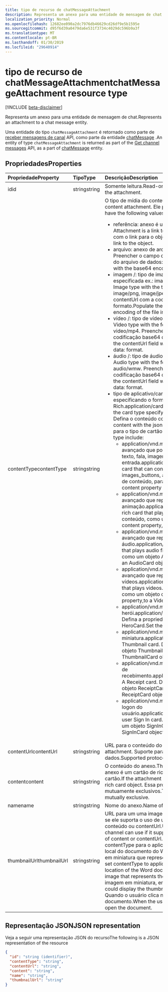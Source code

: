 ```yaml
---
title: tipo de recurso de chatMessageAttachment
description: Representa um anexo para uma entidade de mensagem de chat.
localization_priority: Normal
ms.openlocfilehash: 12682ee090a2dc7976db46629cd26df9e5b1595e
ms.sourcegitcommit: d95f6d39a0479da6e531f3734c4029dc596b9a3f
ms.translationtype: MT
ms.contentlocale: pt-BR
ms.lasthandoff: 01/30/2019
ms.locfileid: "29640914"
---
```

# <a name="chatmessageattachment-resource-type"></a><span data-ttu-id="274f4-103">tipo de recurso de chatMessageAttachment</span><span class="sxs-lookup"><span data-stu-id="274f4-103">chatMessageAttachment resource type</span></span>

[!INCLUDE [beta-disclaimer](../../includes/beta-disclaimer.md)]

<span data-ttu-id="274f4-104">Representa um anexo para uma entidade de mensagem de chat.</span><span class="sxs-lookup"><span data-stu-id="274f4-104">Represents an attachment to a chat message entity.</span></span>

<span data-ttu-id="274f4-105">Uma entidade do tipo `chatMessageAttachment` é retornado como parte de [receber mensagens de canal](../api/channel-list-messages.md) API, como parte da entidade [chatMessage](chatmessage.md) .</span><span class="sxs-lookup"><span data-stu-id="274f4-105">An entity of type `chatMessageAttachment` is returned as part of the [Get channel messages](../api/channel-list-messages.md) API, as a part of [chatMessage](chatmessage.md) entity.</span></span>

## <a name="properties"></a><span data-ttu-id="274f4-106">Propriedades</span><span class="sxs-lookup"><span data-stu-id="274f4-106">Properties</span></span>
| <span data-ttu-id="274f4-107">Propriedade</span><span class="sxs-lookup"><span data-stu-id="274f4-107">Property</span></span>     | <span data-ttu-id="274f4-108">Tipo</span><span class="sxs-lookup"><span data-stu-id="274f4-108">Type</span></span>   |<span data-ttu-id="274f4-109">Descrição</span><span class="sxs-lookup"><span data-stu-id="274f4-109">Description</span></span>|
|:---------------|:--------|:----------|
|<span data-ttu-id="274f4-110">id</span><span class="sxs-lookup"><span data-stu-id="274f4-110">id</span></span>|<span data-ttu-id="274f4-111">string</span><span class="sxs-lookup"><span data-stu-id="274f4-111">string</span></span>| <span data-ttu-id="274f4-112">Somente leitura.</span><span class="sxs-lookup"><span data-stu-id="274f4-112">Read-only.</span></span> <span data-ttu-id="274f4-113">Id exclusiva do anexo.</span><span class="sxs-lookup"><span data-stu-id="274f4-113">Unique id of the attachment.</span></span>|
|<span data-ttu-id="274f4-114">contentType</span><span class="sxs-lookup"><span data-stu-id="274f4-114">contentType</span></span>| <span data-ttu-id="274f4-115">string</span><span class="sxs-lookup"><span data-stu-id="274f4-115">string</span></span> | <span data-ttu-id="274f4-116">O tipo de mídia do conteúdo anexo.</span><span class="sxs-lookup"><span data-stu-id="274f4-116">The media type of the content attachment.</span></span> <span data-ttu-id="274f4-117">Ele pode ter os seguintes valores:</span><span class="sxs-lookup"><span data-stu-id="274f4-117">It can have the following values:</span></span> <br><ul><li><span data-ttu-id="274f4-118">referência: anexo é um link para outro arquivo.</span><span class="sxs-lookup"><span data-stu-id="274f4-118">reference: Attachment is a link to another file.</span></span> <span data-ttu-id="274f4-119">Preencha o contentURL com o link para o objeto.</span><span class="sxs-lookup"><span data-stu-id="274f4-119">Populate the contentURL with the link to the object.</span></span><br></li><li><span data-ttu-id="274f4-120">arquivo: anexo de arquivo Raw.</span><span class="sxs-lookup"><span data-stu-id="274f4-120">file: Raw file attachment.</span></span> <span data-ttu-id="274f4-121">Preencher o campo contenturl com a codificação base64 do arquivo de dados: formato.</span><span class="sxs-lookup"><span data-stu-id="274f4-121">Populate the contenturl field with the base64 encoding of the file in data: format.</span></span><br></li><li><span data-ttu-id="274f4-122">imagem /: tipo de imagem com o tipo da imagem especificada ex.: image/png, image/jpeg, image/gif.</span><span class="sxs-lookup"><span data-stu-id="274f4-122">image/: Image type with the type of the image specified ex: image/png, image/jpeg, image/gif.</span></span> <span data-ttu-id="274f4-123">Preencher o campo contentUrl com a codificação base64 do arquivo de dados: formato.</span><span class="sxs-lookup"><span data-stu-id="274f4-123">Populate the contentUrl field with the base64 encoding of the file in data: format.</span></span><br></li><li><span data-ttu-id="274f4-124">vídeo /: tipo de vídeo com o formato especificado.</span><span class="sxs-lookup"><span data-stu-id="274f4-124">video/: Video type with the format specified.</span></span> <span data-ttu-id="274f4-125">Ex.: vídeo/mp4.</span><span class="sxs-lookup"><span data-stu-id="274f4-125">Ex: video/mp4.</span></span> <span data-ttu-id="274f4-126">Preencher o campo contentUrl com a codificação base64 do arquivo de dados: formato.</span><span class="sxs-lookup"><span data-stu-id="274f4-126">Populate the contentUrl field with the base64 encoding of the file in data: format.</span></span><br></li><li><span data-ttu-id="274f4-127">áudio /: tipo de áudio com o formato especificado.</span><span class="sxs-lookup"><span data-stu-id="274f4-127">audio/: Audio type with the format specified.</span></span> <span data-ttu-id="274f4-128">Ex.: áudio/wmw.</span><span class="sxs-lookup"><span data-stu-id="274f4-128">Ex: audio/wmw.</span></span> <span data-ttu-id="274f4-129">Preencher o campo contentUrl com a codificação base64 do arquivo de dados: formato.</span><span class="sxs-lookup"><span data-stu-id="274f4-129">Populate the contentUrl field with the base64 encoding of the file in data: format.</span></span><br></li><li><span data-ttu-id="274f4-130">tipo de aplicativo/cartão: tipo de anexo com o tipo de cartão especificando o formato de cartão exato usar de cartão de Rich.</span><span class="sxs-lookup"><span data-stu-id="274f4-130">application/card type: Rich card attachment type with the card type specifying the exact card format to use.</span></span> <span data-ttu-id="274f4-131">Defina o conteúdo com o formato json do cartão.</span><span class="sxs-lookup"><span data-stu-id="274f4-131">Set content with the json format of the card.</span></span> <span data-ttu-id="274f4-132">Valores suportados para o tipo de cartão incluem:</span><span class="sxs-lookup"><span data-stu-id="274f4-132">Supported values for card type include:</span></span><br><ul><li><span data-ttu-id="274f4-133">application/vnd.microsoft.Card.Adaptive: um cartão avançado que pode conter qualquer combinação de texto, fala, imagens, botões e campos de entrada.</span><span class="sxs-lookup"><span data-stu-id="274f4-133">application/vnd.microsoft.card.adaptive: A rich card that can contain any combination of text, speech, images,,buttons, and input fields.</span></span> <span data-ttu-id="274f4-134">Defina a propriedade de conteúdo, para um objeto AdaptiveCard.</span><span class="sxs-lookup"><span data-stu-id="274f4-134">Set the content property to,an AdaptiveCard object.</span></span></li><li><span data-ttu-id="274f4-135">application/vnd.microsoft.Card.Animation: um cartão avançado que reproduz a animação.</span><span class="sxs-lookup"><span data-stu-id="274f4-135">application/vnd.microsoft.card.animation: A rich card that plays animation.</span></span> <span data-ttu-id="274f4-136">Defina a propriedade de conteúdo, como um AnimationCardobject.</span><span class="sxs-lookup"><span data-stu-id="274f4-136">Set the content property,to an AnimationCardobject.</span></span></li><li><span data-ttu-id="274f4-137">application/vnd.microsoft.Card.Audio: um cartão avançado que reproduz arquivos de áudio.</span><span class="sxs-lookup"><span data-stu-id="274f4-137">application/vnd.microsoft.card.audio: A rich card that plays audio files.</span></span> <span data-ttu-id="274f4-138">Defina a propriedade de conteúdo, como um objeto AudioCard.</span><span class="sxs-lookup"><span data-stu-id="274f4-138">Set the content property,to an AudioCard object.</span></span></li><li><span data-ttu-id="274f4-139">application/vnd.microsoft.Card.Video: um cartão avançado que reproduz vídeos.</span><span class="sxs-lookup"><span data-stu-id="274f4-139">application/vnd.microsoft.card.video: A rich card that plays videos.</span></span> <span data-ttu-id="274f4-140">Defina a propriedade de conteúdo, como um objeto de placa de vídeo.</span><span class="sxs-lookup"><span data-stu-id="274f4-140">Set the content property,to a VideoCard object.</span></span></li><li><span data-ttu-id="274f4-141">application/vnd.microsoft.Card.Hero: um cartão herói.</span><span class="sxs-lookup"><span data-stu-id="274f4-141">application/vnd.microsoft.card.hero: A Hero card.</span></span> <span data-ttu-id="274f4-142">Defina a propriedade de conteúdo a um objeto HeroCard.</span><span class="sxs-lookup"><span data-stu-id="274f4-142">Set the content property to a HeroCard object.</span></span></li><li><span data-ttu-id="274f4-143">application/vnd.microsoft.Card.Thumbnail: um cartão de miniatura.</span><span class="sxs-lookup"><span data-stu-id="274f4-143">application/vnd.microsoft.card.thumbnail: A Thumbnail card.</span></span> <span data-ttu-id="274f4-144">Defina a propriedade de conteúdo a um objeto ThumbnailCard.</span><span class="sxs-lookup"><span data-stu-id="274f4-144">Set the content property to a ThumbnailCard object.</span></span></li><li><span data-ttu-id="274f4-145">application/vnd.microsoft.com.Card.Receipt: um cartão de recebimento.</span><span class="sxs-lookup"><span data-stu-id="274f4-145">application/vnd.microsoft.com.card.receipt: A Receipt card.</span></span> <span data-ttu-id="274f4-146">Defina a propriedade de conteúdo a um objeto ReceiptCard.</span><span class="sxs-lookup"><span data-stu-id="274f4-146">Set the content property to a ReceiptCard object.</span></span></li><li><span data-ttu-id="274f4-147">application/vnd.microsoft.com.Card.signin: um cartão de logon do usuário.</span><span class="sxs-lookup"><span data-stu-id="274f4-147">application/vnd.microsoft.com.card.signin: A user Sign In card.</span></span> <span data-ttu-id="274f4-148">Defina a propriedade de conteúdo a um objeto SignInCard.</span><span class="sxs-lookup"><span data-stu-id="274f4-148">Set the content property to a SignInCard object.</span></span></ul></ul>|
|<span data-ttu-id="274f4-149">contentUrl</span><span class="sxs-lookup"><span data-stu-id="274f4-149">contentUrl</span></span>|<span data-ttu-id="274f4-150">string</span><span class="sxs-lookup"><span data-stu-id="274f4-150">string</span></span>|<span data-ttu-id="274f4-151">URL para o conteúdo do anexo.</span><span class="sxs-lookup"><span data-stu-id="274f4-151">URL for the content of the attachment.</span></span> <span data-ttu-id="274f4-152">Suporte para protocolos: http, https, arquivos e dados.</span><span class="sxs-lookup"><span data-stu-id="274f4-152">Supported protocols: http, https, file and data.</span></span>|
|<span data-ttu-id="274f4-153">content</span><span class="sxs-lookup"><span data-stu-id="274f4-153">content</span></span>|<span data-ttu-id="274f4-154">string</span><span class="sxs-lookup"><span data-stu-id="274f4-154">string</span></span>|<span data-ttu-id="274f4-155">O conteúdo do anexo.</span><span class="sxs-lookup"><span data-stu-id="274f4-155">The content of the attachment.</span></span> <span data-ttu-id="274f4-156">Se o anexo é um cartão de rich, defina a propriedade ao objeto rich cartão.</span><span class="sxs-lookup"><span data-stu-id="274f4-156">If the attachment is a rich card, set the property to the rich card object.</span></span> <span data-ttu-id="274f4-157">Essa propriedade e contentUrl são mutuamente exclusivos.</span><span class="sxs-lookup"><span data-stu-id="274f4-157">This property and contentUrl are mutually exclusive.</span></span>|
|<span data-ttu-id="274f4-158">name</span><span class="sxs-lookup"><span data-stu-id="274f4-158">name</span></span>|<span data-ttu-id="274f4-159">string</span><span class="sxs-lookup"><span data-stu-id="274f4-159">string</span></span>|<span data-ttu-id="274f4-160">Nome do anexo.</span><span class="sxs-lookup"><span data-stu-id="274f4-160">Name of the attachment.</span></span>|
|<span data-ttu-id="274f4-161">thumbnailUrl</span><span class="sxs-lookup"><span data-stu-id="274f4-161">thumbnailUrl</span></span>| <span data-ttu-id="274f4-162">string</span><span class="sxs-lookup"><span data-stu-id="274f4-162">string</span></span> |<span data-ttu-id="274f4-163">URL para um uma imagem em miniatura que o canal pode usar se ele suporta o uso de um formulário alternativo, menor de conteúdo ou contentUrl.</span><span class="sxs-lookup"><span data-stu-id="274f4-163">URL to a a thumbnail image that the channel can use if it supports using an alternative, smaller form of content or contentUrl.</span></span> <span data-ttu-id="274f4-164">Por exemplo, se você definir contentType para o aplicativo/word e defina contentUrl até o local do documento do Word, você pode incluir uma imagem em miniatura que representa o documento.</span><span class="sxs-lookup"><span data-stu-id="274f4-164">For example, if you set contentType to application/word and set contentUrl to the location of the Word document, you might include a thumbnail image that represents the document.</span></span> <span data-ttu-id="274f4-165">O canal pode exibir a imagem em miniatura, em vez do documento.</span><span class="sxs-lookup"><span data-stu-id="274f4-165">The channel could display the thumbnail image instead of the document.</span></span> <span data-ttu-id="274f4-166">Quando o usuário clica na imagem, o canal abria o documento.</span><span class="sxs-lookup"><span data-stu-id="274f4-166">When the user clicks the image, the channel would open the document.</span></span>|

## <a name="json-representation"></a><span data-ttu-id="274f4-167">Representação JSON</span><span class="sxs-lookup"><span data-stu-id="274f4-167">JSON representation</span></span>
 <span data-ttu-id="274f4-168">Veja a seguir uma representação JSON do recurso</span><span class="sxs-lookup"><span data-stu-id="274f4-168">The following is a JSON representation of the resource</span></span>

<!-- {
  "blockType": "resource",
  "optionalProperties": [
    "thumbnailUrl",
    "content",
    "contentUrl"
  ],
  "keyProperty": "id",
  "@odata.type": "microsoft.graph.chatMessageAttachment"
}-->

```json
{
  "id": "string (identifier)",
  "contentType": "string",
  "contentUrl": "string",
  "content": "string",
  "name": "string",
  "thumbnailUrl": "string"
}

```

<!-- uuid: 8fcb5dbc-d5aa-4681-8e31-b001d5168d79
2015-10-25 14:57:30 UTC -->
<!--
{
  "type": "#page.annotation",
  "description": "chat attachment resource",
  "keywords": "",
  "section": "documentation",
  "tocPath": "",
  "suppressions": [
    "Error: /api-reference/beta/resources/chatAttachment.md:\r\n      Exception processing links.\r\n    System.ArgumentException: Link Definition was null. Link text: !INCLUDE [beta-disclaimer](../../includes/beta-disclaimer.md)\r\n      at ApiDoctor.Validation.DocFile.get_LinkDestinations()\r\n      at ApiDoctor.Validation.DocSet.ValidateLinks(Boolean includeWarnings, String[] relativePathForFiles, IssueLogger issues, Boolean requireFilenameCaseMatch, Boolean printOrphanedFiles)"
  ]
}
-->

